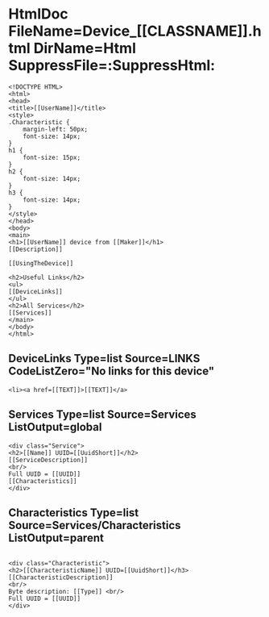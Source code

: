 ﻿# HtmlDoc FileName=Device_[[CLASSNAME]].html DirName=Html SuppressFile=:SuppressHtml:

```
<!DOCTYPE HTML>
<html>
<head>
<title>[[UserName]]</title>
<style>
.Characteristic {
    margin-left: 50px;
    font-size: 14px;
}
h1 {
    font-size: 15px;
}
h2 {
    font-size: 14px;
}
h3 {
    font-size: 14px;
}
</style>
</head>
<body>
<main>
<h1>[[UserName]] device from [[Maker]]</h1>
[[Description]]

[[UsingTheDevice]]

<h2>Useful Links</h2>
<ul>
[[DeviceLinks]]
</ul>
<h2>All Services</h2>
[[Services]]
</main>
</body>
</html>
```


## DeviceLinks Type=list Source=LINKS CodeListZero="No links for this device"

```
<li><a href=[[TEXT]]>[[TEXT]]</a>
```




## Services Type=list Source=Services ListOutput=global

```
<div class="Service">
<h2>[[Name]] UUID=[[UuidShort]]</h2>
[[ServiceDescription]]
<br/>
Full UUID = [[UUID]]
[[Characteristics]]
</div>
```

## Characteristics Type=list Source=Services/Characteristics ListOutput=parent

```

<div class="Characteristic">
<h2>[[CharacteristicName]] UUID=[[UuidShort]]</h3>
[[CharacteristicDescription]]
<br/>
Byte description: [[Type]] <br/>
Full UUID = [[UUID]]
</div>
```
